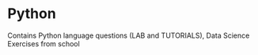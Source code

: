 # Python
Contains Python language questions (LAB and TUTORIALS), Data Science Exercises from school
